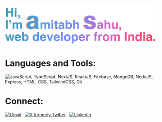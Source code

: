 ![Hi, I'm Amitabh Sahu, a web developer from India](intro.png)

# Languages and Tools:
![JavaScript, TypeScript, NextJS, ReactJS, Firebase, MongoDB, NodeJS, Express, HTML, CSS, TailwindCSS, Git](https://skillicons.dev/icons?i=js,ts,nextjs,react,firebase,mongodb,nodejs,express,html,css,tailwind,git)

# Connect:
[<img src="https://edent.github.io/SuperTinyIcons/images/svg/gmail.svg" alt="Gmail" height="50" width="50" />](mailto:amitabh.sahu0008@gmail.com?subject=[Github]%20Hi%20👋)
&nbsp;
[<img src="https://edent.github.io/SuperTinyIcons/images/svg/x.svg" alt="X formerly Twitter" height="50" width="50" />](https://twitter.com/_amitabhsahu)
&nbsp;
[<img src="https://edent.github.io/SuperTinyIcons/images/svg/linkedin.svg" alt="LinkedIn" height="50" width="50" />](https://linkedin.com/in/amitabh-sahu)
